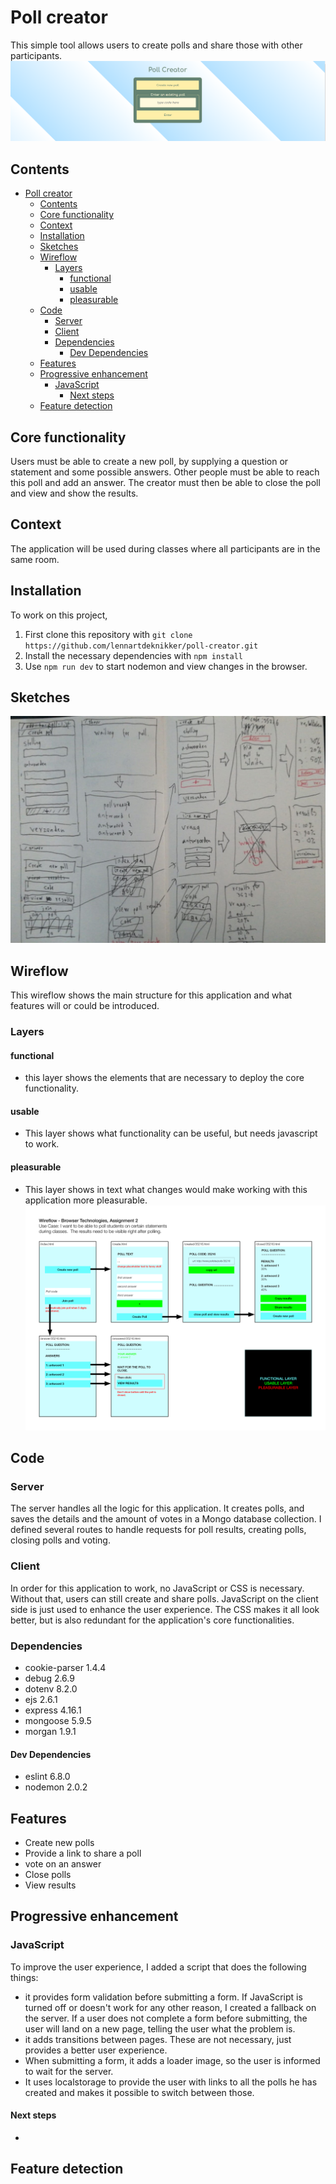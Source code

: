 # Poll creator
This simple tool allows users to create polls and share those with other participants.
![screenshot](./wiki-assets/screenshots/homepage.png)

## Contents
- [Poll creator](#poll-creator)
  - [Contents](#contents)
  - [Core functionality](#core-functionality)
  - [Context](#context)
  - [Installation](#installation)
  - [Sketches](#sketches)
  - [Wireflow](#wireflow)
    - [Layers](#layers)
      - [functional](#functional)
      - [usable](#usable)
      - [pleasurable](#pleasurable)
  - [Code](#code)
    - [Server](#server)
    - [Client](#client)
    - [Dependencies](#dependencies)
      - [Dev Dependencies](#dev-dependencies)
  - [Features](#features)
  - [Progressive enhancement](#progressive-enhancement)
    - [JavaScript](#javascript)
      - [Next steps](#next-steps)
  - [Feature detection](#feature-detection)

## Core functionality
Users must be able to create a new poll, by supplying a question or statement and some possible answers. Other people must be able to reach this poll and add an answer. The creator must then be able to close the poll and view and show the results.

## Context
The application will be used during classes where all participants are in the same room.

## Installation
To work on this project,
1. First clone this repository with `git clone https://github.com/lennartdeknikker/poll-creator.git`
2. Install the necessary dependencies with `npm install`
3. Use `npm run dev` to start nodemon and view changes in the browser.

## Sketches
![sketch](./wiki-assets/design/sketch.jpeg)

## Wireflow
This wireflow shows the main structure for this application and what features will or could be introduced.
### Layers
#### functional
- this layer shows the elements that are necessary to deploy the core functionality.
#### usable
- This layer shows what functionality can be useful, but needs javascript to work.
#### pleasurable
- This layer shows in text what changes would make working with this application more pleasurable.
![wireflow](./wiki-assets/design/wireflow.png)

## Code
### Server
The server handles all the logic for this application. It creates polls, and saves the details and the amount of votes in a Mongo database collection. I defined several routes to handle requests for poll results, creating polls, closing polls and voting.
### Client
In order for this application to work, no JavaScript or CSS is necessary. Without that, users can still create and share polls. JavaScript on the client side is just used to enhance the user experience. The CSS makes it all look better, but is also redundant for the application's core functionalities.

### Dependencies
- cookie-parser 1.4.4
- debug 2.6.9
- dotenv 8.2.0
- ejs 2.6.1
- express 4.16.1
- mongoose 5.9.5
- morgan 1.9.1

#### Dev Dependencies
- eslint 6.8.0
- nodemon 2.0.2

## Features
- Create new polls
- Provide a link to share a poll
- vote on an answer
- Close polls
- View results

## Progressive enhancement
### JavaScript
To improve the user experience, I added a script that does the following things:
- it provides form validation before submitting a form. If JavaScript is turned off or doesn't work for any other reason, I created a fallback on the server. If a user does not complete a form before submitting, the user will land on a new page, telling the user what the problem is.
- it adds transitions between pages. These are not necessary, just provides a better user experience.
- When submitting a form, it adds a loader image, so the user is informed to wait for the server.
- It uses localstorage to provide the user with links to all the polls he has created and makes it possible to switch between those.

#### Next steps
- 

## Feature detection
